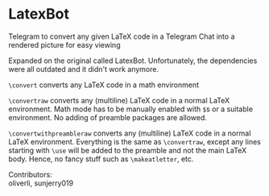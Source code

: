 # LatexBot

Telegram to convert any given LaTeX code in a Telegram Chat into a rendered picture for easy viewing

Expanded on the original called LatexBot. Unfortunately, the dependencies were all outdated and it didn't work anymore.

`\convert` converts any LaTeX code in a math environment

`\convertraw` converts any (multiline) LaTeX code in a normal LaTeX environment. Math mode has to be manually enabled with `$`s or a suitable environment. No adding of preamble packages are allowed.

`\convertwithpreambleraw` converts any (multiline) LaTeX code in a normal LaTeX environment. Everything is the same as `\convertraw`, except any lines starting with `\use` will be added to the preamble and not the main LaTeX body. Hence, no fancy stuff such as `\makeatletter`, etc.

Contributors:  
oliverli, sunjerry019
